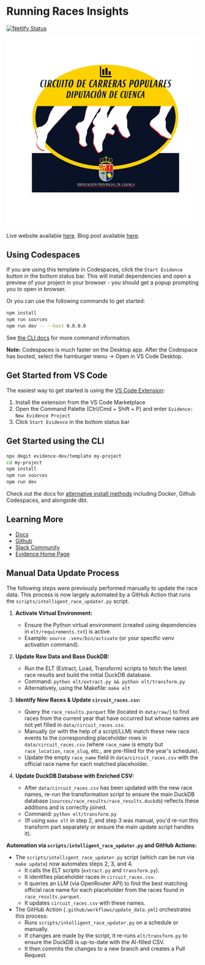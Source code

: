 # Running Races Insights

[![Netlify Status](https://api.netlify.com/api/v1/badges/df40b51a-2b33-42fa-bd5d-09639389e93b/deploy-status)](https://app.netlify.com/sites/circuitocarrerasdiputacioncuenca/deploys)

![](static/logo.png)

Live website available [here](https://circuitocarrerasdiputacioncuenca.netlify.app). Blog post available [here](https://franloza.medium.com/how-to-create-a-data-web-app-for-free-with-evidence-c67ebaf91909).

## Using Codespaces

If you are using this template in Codespaces, click the `Start Evidence` button in the bottom status bar. This will install dependencies and open a preview of your project in your browser - you should get a popup prompting you to open in browser.

Or you can use the following commands to get started:

```bash
npm install
npm run sources
npm run dev -- --host 0.0.0.0
```

See [the CLI docs](https://docs.evidence.dev/cli/) for more command information.

**Note:** Codespaces is much faster on the Desktop app. After the Codespace has booted, select the hamburger menu → Open in VS Code Desktop.

## Get Started from VS Code

The easiest way to get started is using the [VS Code Extension](https://marketplace.visualstudio.com/items?itemName=evidence-dev.evidence):

1. Install the extension from the VS Code Marketplace
2. Open the Command Palette (Ctrl/Cmd + Shift + P) and enter `Evidence: New Evidence Project`
3. Click `Start Evidence` in the bottom status bar

## Get Started using the CLI

```bash
npx degit evidence-dev/template my-project
cd my-project 
npm install 
npm run sources
npm run dev 
```

Check out the docs for [alternative install methods](https://docs.evidence.dev/getting-started/install-evidence) including Docker, Github Codespaces, and alongside dbt.

## Learning More

- [Docs](https://docs.evidence.dev/)
- [Github](https://github.com/evidence-dev/evidence)
- [Slack Community](https://slack.evidence.dev/)
- [Evidence Home Page](https://www.evidence.dev)

## Manual Data Update Process

The following steps were previously performed manually to update the race data. This process is now largely automated by a GitHub Action that runs the `scripts/intelligent_race_updater.py` script.

1.  **Activate Virtual Environment:**
    *   Ensure the Python virtual environment (created using dependencies in `elt/requirements.txt`) is active.
    *   Example: `source .venv/bin/activate` (or your specific venv activation command).

2.  **Update Raw Data and Base DuckDB:**
    *   Run the ELT (Extract, Load, Transform) scripts to fetch the latest race results and build the initial DuckDB database.
    *   Command: `python elt/extract.py && python elt/transform.py`
    *   Alternatively, using the Makefile: `make elt`

3.  **Identify New Races & Update `circuit_races.csv`:**
    *   Query the `race_results.parquet` file (located in `data/raw/`) to find races from the current year that have occurred but whose names are not yet filled in `data/circuit_races.csv`.
    *   Manually (or with the help of a script/LLM) match these new race events to the corresponding placeholder rows in `data/circuit_races.csv` (where `race_name` is empty but `race_location`, `race_slug`, etc., are pre-filled for the year's schedule).
    *   Update the empty `race_name` field in `data/circuit_races.csv` with the official race name for each matched placeholder.

4.  **Update DuckDB Database with Enriched CSV:**
    *   After `data/circuit_races.csv` has been updated with the new race names, re-run the transformation script to ensure the main DuckDB database (`sources/race_results/race_results.duckdb`) reflects these additions and is correctly joined.
    *   Command: `python elt/transform.py`
    *   (If using `make elt` in step 2, and step 3 was manual, you'd re-run this transform part separately or ensure the main update script handles it).

**Automation via `scripts/intelligent_race_updater.py` and GitHub Actions:**

*   The `scripts/intelligent_race_updater.py` script (which can be run via `make update`) now automates steps 2, 3, and 4.
    *   It calls the ELT scripts (`extract.py` and `transform.py`).
    *   It identifies placeholder races in `circuit_races.csv`.
    *   It queries an LLM (via OpenRouter API) to find the best matching official race name for each placeholder from the races found in `race_results.parquet`.
    *   It updates `circuit_races.csv` with these names.
*   The GitHub Action (`.github/workflows/update_data.yml`) orchestrates this process:
    *   Runs `scripts/intelligent_race_updater.py` on a schedule or manually.
    *   If changes are made by the script, it re-runs `elt/transform.py` to ensure the DuckDB is up-to-date with the AI-filled CSV.
    *   It then commits the changes to a new branch and creates a Pull Request.
